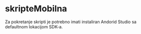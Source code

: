 # skripteMobilna

Za pokretanje skripti je potrebno imati instaliran Andorid Studio sa defaultnom lokacijom SDK-a.